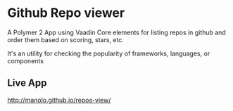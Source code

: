 # Github Repo viewer


A Polymer 2 App using Vaadin Core elements for listing repos in github and order them based on scoring, stars, etc.

It's an utility for checking the popularity of frameworks, languages, or components



## Live App

http://manolo.github.io/repos-view/

